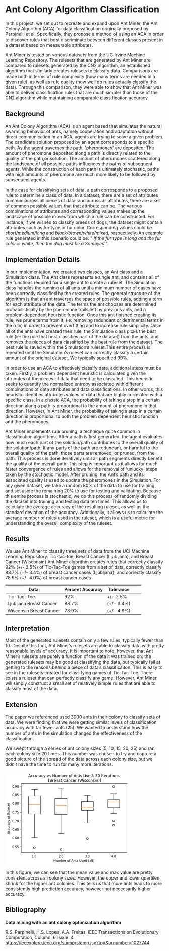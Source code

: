 # Ant Colony Algorithm Classification
In this project, we set out to recreate and expand upon Ant Miner, the Ant Colony Algorithm (ACA)
for data classification originally proposed by Parpinelli et al. 
Specifically, they propose a method of using an ACA in order to discover rules 
that best discriminate between different classes present in a dataset based on measurable attributes.

Ant Miner is tested on various datasets from the UC Irvine Machine Learning Repository.
The rulesets that are generated by Ant Miner are compared to rulesets generated by the CN2 algorithm,
an established algorithm that similarly creates rulesets to classify data. 
Comparisons are made both in terms of rule complexity (how many terms are needed in a given rule),
as well as rule quality (how well do rules actually classify the data).
Through this comparison, they were able to show that Ant Miner was able to deliver classification rules 
that are much simpler than those of the CN2 algorithm while maintaining comparable classification accuracy.


## Background
An Ant Colony Algorithm (ACA) is an agent based that simulates the natural swarming behavior of ants,
namely cooperation and adaptation without direct communication.In an ACA, agents are trying to solve a given problem.
The candidate solution proposed by an agent corresponds to a specific path. As the agent traverses the path,
'pheromones' are deposited. The amount of pheromone deposited along a path is directly related to the quality of the path,or solution.
The amount of pheromones scattered along the landscape of all possible paths influences the paths of subsequent agents.
While the construction of each path is ultimately stochastic, paths with high amounts of pheromone are much more likely to be followed by subsequent agents.

In the case for classifying sets of data, a path corresponds to a proposed rule to determine a class of data.
In a dataset, there are a set of attributes common across all pieces of data, and across all attributes, 
there are a set of common possible values that that attribute can be. The various combinations of attributes and corresponding values
makes up the landscape of possible moves from which a rule can be constructed. 
For instance, if we wished to classify breeds of dogs, the dataset might contain attributes such as fur type or fur color.
Corresponding values could be *short/medium/long* and *black/brown/white/mixed*, respectively.
An example rule generated in this scenario could be: " *If the fur type is long and the fur color is white,
then the dog must be a Samoyed* ".

## Implementation Details
In our implementation, we created two classes, an Ant class and a Simulation class.
The Ant class represents a single ant, and contains all of the functions required for a single ant to create a ruleset.
The Simulation class handles the running of all ants until a minimum number of cases have been correctly classified by the created rules. The general structure of the algorithm is that an ant traverses the space of possible rules, 
adding a term for each attribute of the data. The terms the ant chooses are determined probabilistically by the pheromone trails
left by previous ants, and a problem-dependant heuristic function. Once this ant finished creating its rule,
we prune terms from it, (ie: removing redundant or detrimental terms in the rule) in order to prevent overfitting and to increase rule simplicity. Once all of the ants have created their rule, the Simulation class picks the best rule (ie: the rule that best classifies part of the dataset) from the ants, and removes the pieces of data classified by the best rule from the dataset. The best rule is saved within the Simulation’s ruleset.This entire process is repeated until the Simulation’s ruleset can correctly classify a certain amount of the original dataset. We typically specified 90%. 
    
In order to use an ACA to effectively classify data, additional steps must be taken. 
Firstly, a problem dependent heuristic is calculated given the attributes of the pieces of data that need to be classified.
This heuristic seeks to quantify the normalized entropy associated with different combinations of data attributes
and data classifications. In other words, this heuristic identifies attributes values of data that are highly correlated 
with a specific class. In a classic ACA, the probability of taking a step in a certain direction along a path 
is proportional to the amount of pheromone in that direction. However, in Ant Miner, 
the probability of taking a step in a certain direction is proportional to both the problem dependent heuristic function
and the pheromones.
    
Ant Miner implements rule pruning, a technique quite common in classification algorithms. After a path is first generated, the agent evaluates how much each part of the solution/path contributes to the overall quality of the solution/path. If any parts of the path are redundant, or harmful to the overall quality of the path, those parts are removed, or pruned, from the path. This process is done iteratively until all path segments directly benefit the quality of the overall path. This step is important as it allows for much faster convergence of rules and allows for the removal of 'unlucky' steps taken by the stochastic model.
	After pruning, the Ant’s path and its associated quality is used to update the pheromones in the Simulation.
	For any given dataset, we take a random 80% of the data to use for training, and set aside the remaining 20% to use for testing and validating. Because this entire process is stochastic, we do this process of randomly dividing the dataset into training and testing data ten times. This allows us to calculate the average accuracy of the resulting ruleset, as well as the standard deviation of the accuracy. Additionally, it allows us to calculate the average number of rules used in the ruleset, which is a useful metric for understanding the overall complexity of the ruleset. 

## Results
We use Ant Miner to classify three sets of data from the UCI Machine Learning Repository: Tic-tac-toe, Breast Cancer (Ljubljana), and Breast Cancer (Wisconsin) Ant Miner algorithm creates rules that correctly classify 92% (+/- 2.5%) of Tic-Tac-Toe games from a set of data, correctly classify 88.7% (+/- 3.4%) of breast cancer cases (Ljubljana), and correctly classify 78.9% (+/- 4.9%) of breast cancer cases 

|  Data | Percent Accuracy  |  Tolerance |   |   |
|---|---|---|---|---|
| Tic-Tac-Toe  |  92%  | +/- 2.5%  |   |   |
|  Ljubljana Breast Cancer | 88.7%  | (+/- 3.4%)  |   |   |
|  Wisconsin Breast Cancer | 78.9%  |  (+/- 4.9%)  |   |   |

## Interpretation
Most of the generated rulesets contain only a few rules, typically fewer than 10.
Despite this fact, Ant Miner’s rulesets are able to classify data with pretty reasonable levels of accuracy. 
It is important to note, however, that Ant Miner’s rulesets are purely a function of the data it was trained on:
the generated rulesets may be good at classifying the data, but typically fail at getting to the reasons behind a piece of data’s classificaiton. This is easy to see in the rulesets created for classifying games of Tic-Tac-Toe.
There exists a ruleset that can perfectly classify any game.
However, Ant Miner will simply construct a small set of relatively simple rules that are able to classify most of the data. 
    
## Extension    
The paper we referenced used 3000 ants in their colony to classify sets of data.
We were finding that we were getting similar levels of classification accuracy with far fewer ants (25).
We wanted to understand how the number of ants in the simulation changed the effectiveness of the classification. 

We swept through a series of ant colony sizes (5, 10, 15, 20, 25) and ran each colony size 20 times.
This number was chosen to try and capture a good picture of the spread of the data across each colony size,
but we didn’t have the time to run for many more iterations. 


![box plot](box_plot.png)

In this figure, we can see that the mean value and max value are pretty consistent across all colony sizes.
However, the upper and lower quartiles shrink for the higher ant colonies. 
This tells us that more ants leads to more consistently high prediction accuracy, however not neccesarily higher accuracy. 

## Bibliography
**Data mining with an ant colony optimization algorithm**

R.S. Parpinelli, H.S. Lopes, A.A. Freitas, IEEE Transactions on Evolutionary Computation, Column: 6 Issue: 4
https://ieeexplore.ieee.org/stamp/stamp.jsp?tp=&arnumber=1027744
